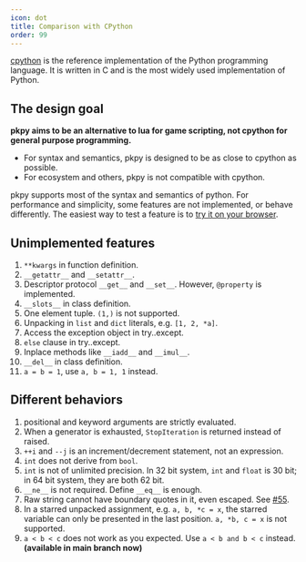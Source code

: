 ```yaml
---
icon: dot
title: Comparison with CPython
order: 99
---
```


[cpython](https://github.com/python/cpython) is the reference implementation of the Python programming language. It is written in C and is the most widely used implementation of Python.

## The design goal

**pkpy aims to be an alternative to lua for
game scripting, not cpython for general purpose programming.**

+ For syntax and semantics, pkpy is designed to be as close to cpython as possible.
+ For ecosystem and others, pkpy is not compatible with cpython.

pkpy supports most of the syntax and semantics of python.
For performance and simplicity, some features are not implemented, or behave differently.
The easiest way to test a feature is to [try it on your browser](https://pocketpy.dev/static/web/).

## Unimplemented features

1. `**kwargs` in function definition.
2. `__getattr__` and `__setattr__`.
3. Descriptor protocol `__get__` and `__set__`. However, `@property` is implemented.
4. `__slots__` in class definition.
5. One element tuple. `(1,)` is not supported.
6. Unpacking in `list` and `dict` literals, e.g. `[1, 2, *a]`.
7. Access the exception object in try..except.
8.  `else` clause in try..except.
9.  Inplace methods like `__iadd__` and `__imul__`.
10. `__del__` in class definition.
11. `a = b = 1`, use `a, b = 1, 1` instead.

## Different behaviors

1. positional and keyword arguments are strictly evaluated.
2. When a generator is exhausted, `StopIteration` is returned instead of raised.
3. `++i` and `--j` is an increment/decrement statement, not an expression.
4. `int` does not derive from `bool`.
5. `int` is not of unlimited precision. In 32 bit system, `int` and `float` is 30 bit; in 64 bit system, they are both 62 bit.
6. `__ne__` is not required. Define `__eq__` is enough.
7. Raw string cannot have boundary quotes in it, even escaped. See [#55](https://github.com/blueloveTH/pocketpy/issues/55).
8. In a starred unpacked assignment, e.g. `a, b, *c = x`, the starred variable can only be presented in the last position. `a, *b, c = x` is not supported.
9. `a < b < c` does not work as you expected. Use `a < b and b < c` instead. **(available in main branch now)**